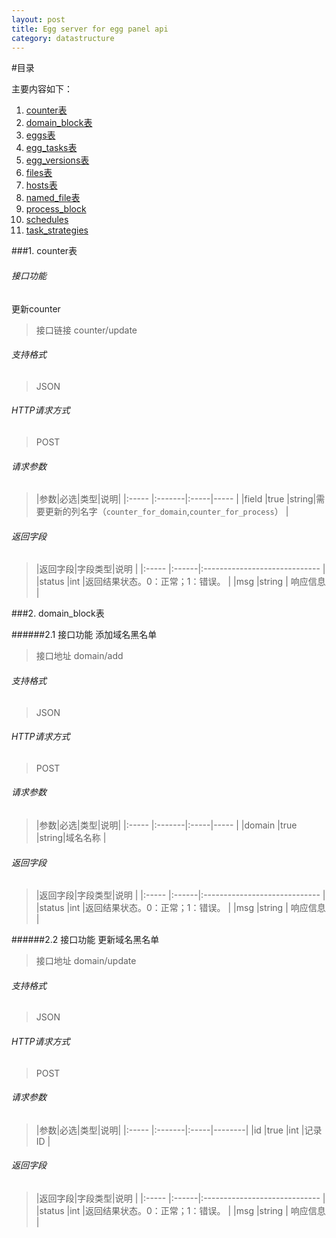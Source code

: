 ```yaml
---
layout: post
title: Egg server for egg panel api 
category: datastructure
---
```


#目录

主要内容如下：

1. <a href="#1">counter表</a>
2. <a href="#2">domain_block表</a>
3. <a href="#3">eggs表</a>
4. <a href="#4">egg_tasks表</a>
5. <a href="#5">egg_versions表</a>
6. <a href="#6">files表</a>
7. <a href="#7">hosts表</a>
8. <a href="#8">named_file表</a>
9. <a href="#9">process_block</a>
10. <a href="#10">schedules</a>
11. <a href="#11">task_strategies</a>

###1. <a id='1'>counter表</a>  

###### 接口功能
更新counter 
> 接口链接 counter/update


###### 支持格式
> JSON

###### HTTP请求方式
> POST

###### 请求参数
> |参数|必选|类型|说明|
|:-----  |:-------|:-----|-----                               |
|field   |true    |string|需要更新的列名字（`counter_for_domain`,`counter_for_process`）                          | 

###### 返回字段
> |返回字段|字段类型|说明                              |
|:-----   |:------|:-----------------------------   |
|status   |int    |返回结果状态。0：正常；1：错误。   |
|msg	  |string | 响应信息                      |


###2. <a id="2">domain_block表</a>

######2.1 接口功能  添加域名黑名单

> 接口地址  domain/add

###### 支持格式
> JSON

###### HTTP请求方式
> POST

###### 请求参数
> |参数|必选|类型|说明|
|:-----  |:-------|:-----|-----                               |
|domain  |true    |string|域名名称                          | 

###### 返回字段
> |返回字段|字段类型|说明                              |
|:-----   |:------|:-----------------------------   |
|status   |int    |返回结果状态。0：正常；1：错误。   |
|msg	  |string | 响应信息                      |

######2.2 接口功能  更新域名黑名单

> 接口地址  domain/update

###### 支持格式
> JSON

###### HTTP请求方式
> POST

###### 请求参数
> |参数|必选|类型|说明|
|:-----  |:-------|:-----|--------|
|id		 |true    |int   |记录ID  | 

###### 返回字段
> |返回字段|字段类型|说明                              |
|:-----   |:------|:-----------------------------   |
|status   |int    |返回结果状态。0：正常；1：错误。   |
|msg	  |string | 响应信息                      |
